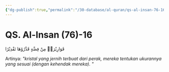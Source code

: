 ```yaml
---
{"dg-publish":true,"permalink":"/30-database/al-quran/qs-al-insan-76-16/"}
---
```



# QS. Al-Insan (76)-16
قَوَارِيْرَا۟ مِنْ فِضَّةٍ قَدَّرُوْهَا تَقْدِيْرًا 

Artinya: *"kristal yang jernih terbuat dari perak, mereka tentukan ukurannya yang sesuai (dengan kehendak mereka). "*
